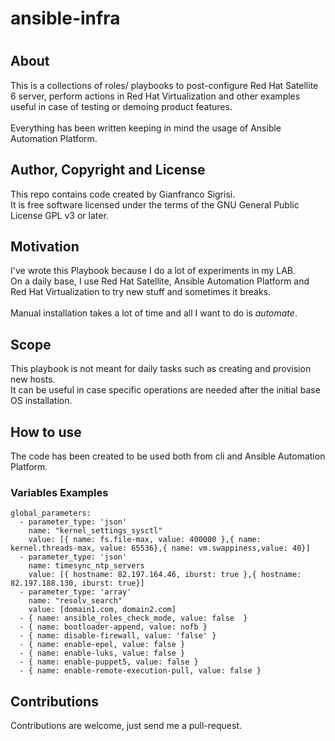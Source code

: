 # ansible-infra
# 

## About 
This is a collections of roles/ playbooks to post-configure Red Hat Satellite 6 server, perform actions in Red Hat Virtualization and other examples useful in case of testing or demoing product features.
\
\
Everything has been written keeping in mind the usage of Ansible Automation Platform. 

## Author, Copyright and License
This repo contains code created by Gianfranco Sigrisi.\
It is free software licensed under the terms of the GNU General Public License GPL v3 or later.

## Motivation
I've wrote this Playbook because I do a lot of experiments in my LAB.\
On a daily base, I use Red Hat Satellite, Ansible Automation Platform and Red Hat Virtualization to try new stuff and 
sometimes it breaks.\
\
Manual installation takes a lot of time and all I want to do is *automate*. 

## Scope
This playbook is not meant for daily tasks such as creating and provision new hosts.\
It can be useful in case specific operations are needed after the initial base OS installation.

## How to use
The code has been created to be used both from cli and Ansible Automation Platform. 

### Variables Examples

```
global_parameters:
  - parameter_type: 'json'
    name: "kernel_settings_sysctl"
    value: [{ name: fs.file-max, value: 400000 },{ name: kernel.threads-max, value: 65536},{ name: vm.swappiness,value: 40}]
  - parameter_type: 'json'
    name: timesync_ntp_servers
    value: [{ hostname: 82.197.164.46, iburst: true },{ hostname: 82.197.188.130, iburst: true}]
  - parameter_type: 'array'
    name: "resolv_search"
    value: [domain1.com, domain2.com]
  - { name: ansible_roles_check_mode, value: false  }
  - { name: bootloader-append, value: nofb }
  - { name: disable-firewall, value: 'false' }
  - { name: enable-epel, value: false }
  - { name: enable-luks, value: false }
  - { name: enable-puppet5, value: false }
  - { name: enable-remote-execution-pull, value: false }
```

## Contributions
Contributions are welcome, just send me a pull-request.
